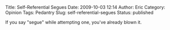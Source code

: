 Title: Self-Referential Segues
Date: 2009-10-03 12:14
Author: Eric
Category: Opinion
Tags: Pedantry
Slug: self-referential-segues
Status: published

If you say "segue" while attempting one, you've already blown it.
